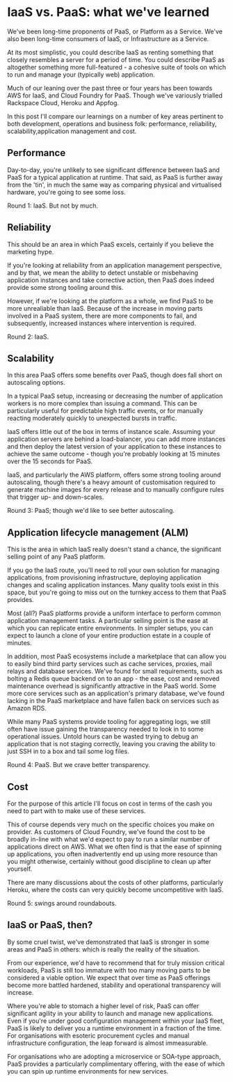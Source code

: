 IaaS vs. PaaS: what we've learned
=================================

We've been long-time proponents of PaaS, or Platform as a Service. We've also been long-time consumers of IaaS, or Infrastructure as a Service.

At its most simplistic, you could describe IaaS as renting something that closely resembles a server for a period of time. You could describe PaaS as altogether something more full-featured - a cohesive suite of tools on which to run and manage your (typically web) application.

Much of our leaning over the past three or four years has been towards AWS for IaaS, and Cloud Foundry for PaaS. Though we've variously trialled Rackspace Cloud, Heroku and Appfog.

In this post I'll compare our learnings on a number of key areas pertinent to both development, operations and business folk: performance, reliability, scalability,application management and cost.


Performance
-----------

Day-to-day, you're unlikely to see significant difference between IaaS and PaaS for a typical application at runtime. That said, as PaaS is further away from the 'tin', in much the same way as comparing physical and virtualised hardware, you're going to see some loss.

Round 1: IaaS. But not by much.


Reliability
-----------

This should be an area in which PaaS excels, certainly if you believe the marketing hype.

If you're looking at reliability from an application management perspective, and by that, we mean the ability to detect unstable or misbehaving application instances and take corrective action, then PaaS does indeed provide some strong tooling around this.

However, if we're looking at the platform as a whole, we find PaaS to be more unrealiable than IaaS. Because of the increase in moving parts involved in a PaaS system, there are more components to fail, and subsequently, increased instances where intervention is required.

Round 2: IaaS.


Scalability
-----------

In this area PaaS offers some benefits over PaaS, though does fall short on autoscaling options.

In a typical PaaS setup, increasing or decreasing the number of application workers is no more complex than issuing a command. This can be particularly useful for predictable high traffic events, or for manually reacting moderately quickly to unexpected bursts in traffic.

IaaS offers little out of the box in terms of instance scale. Assuming your application servers are behind a load-balancer, you can add more instances and then deploy the latest version of your application to these instances to achieve the same outcome - though you're probably looking at 15 minutes over the 15 seconds for PaaS.

IaaS, and particularly the AWS platform, offers some strong tooling around autoscaling, though there's a heavy amount of customisation required to generate machine images for every release and to manually configure rules that trigger up- and down-scales.

Round 3: PaaS; though we'd like to see better autoscaling.


Application lifecycle management (ALM)
--------------------------------------

This is the area in which IaaS really doesn't stand a chance, the significant selling point of any PaaS platform.

If you go the IaaS route, you'll need to roll your own solution for managing applications, from provisioning infrastructure, deploying application changes and scaling application instances. Many quality tools exist in this space, but you're going to miss out on the turnkey access to them that PaaS provides.

Most (all?) PaaS platforms provide a uniform interface to perform common application management tasks. A particular selling point is the ease at which you can replicate entire environments. In simpler setups, you can expect to launch a clone of your entire production estate in a couple of minutes.

In addition, most PaaS ecosystems include a marketplace that can allow you to easily bind third party services such as cache services, proxies, mail relays and database services. We've found for small requirements, such as bolting a Redis queue backend on to an app - the ease, cost and removed maintenance overhead is significantly attractive in the PaaS world. Some more core services such as an application's primary database, we've found lacking in the PaaS marketplace and have fallen back on services such as Amazon RDS.

While many PaaS systems provide tooling for aggregating logs, we still often have issue gaining the transparency needed to look in to some operational issues. Untold hours can be wasted trying to debug an application that is not staging correctly, leaving you craving the ability to just SSH in to a box and tail some log files.

Round 4: PaaS. But we crave better transparency.


Cost
----

For the purpose of this article I'll focus on cost in terms of the cash you need to part with to make use of these services.

This of course depends very much on the specific choices you make on provider. As customers of Cloud Foundry, we've found the cost to be broadly in-line with what we'd expect to pay to run a similar number of applications direct on AWS. What we often find is that the ease of spinning up applications, you often inadvertently end up using more resource than you might otherwise, certainly without good discipline to clean up after yourself.

There are many discussions about the costs of other platforms, particularly Heroku, where the costs can very quickly become uncompetitive with IaaS.

Round 5: swings around roundabouts.


IaaS or PaaS, then?
-------------------

By some cruel twist, we've demonstrated that IaaS is stronger in some areas and PaaS in others: which is really the reality of the situation.

From our experience, we'd have to recommend that for truly mission critical workloads, PaaS is still too immature with too many moving parts to be considered a viable option. We expect that over time as PaaS offerings become more battled hardened, stability and operational transparency will increase.

Where you're able to stomach a higher level of risk, PaaS can offer significant agility in your ability to launch and manage new applications. Even if you're under good configuration management within your IaaS fleet, PaaS is likely to deliver you a runtime environment in a fraction of the time. For organisations with esoteric procurement cycles and manual infrastructure configuration, the leap forward is almost immeasurable.

For organisations who are adopting a microservice or SOA-type approach, PaaS provides a particularly complimentary offering, with the ease of which you can spin up runtime environments for new services.
